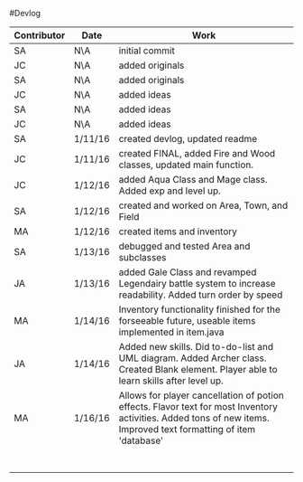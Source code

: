 #Devlog

| Contributor |   Date   |  Work                          |
|-------------|----------|--------------------------------|
| SA          |  N\A     |  initial commit                |
| JC          |  N\A     |  added originals               |
| SA          |  N\A     |  added originals               |
| JC          |  N\A     |  added ideas                   |
| SA          |  N\A     |  added ideas                   |
| JC          |  N\A     |  added ideas                   |
| SA          | 1/11/16  |  created devlog, updated readme|
| JC          | 1/11/16  |  created FINAL, added Fire and Wood classes, updated main function.                  |
| JC          | 1/12/16  |  added Aqua Class and Mage class. Added exp and level up.                                |
| SA          | 1/12/16  |  created and worked on Area, Town, and Field                              |
| MA          | 1/12/16  |  created items and inventory   |
| SA          | 1/13/16  |  debugged and tested Area and subclasses 
| JA          | 1/13/16  |  added Gale Class and revamped Legendairy battle system to increase readability. Added turn order by speed
| MA          | 1/14/16  |  Inventory functionality finished for the forseeable future, useable items implemented in item.java       |
| JA          | 1/14/16  |     Added new skills. Did to-do-list and UML diagram. Added Archer class. Created Blank element. Player able to learn skills after level up.                           |
| MA          | 1/16/16  | Allows for player cancellation of potion effects. Flavor text for most Inventory activities. Added tons of new items. Improved text formatting of item 'database'                               |
|             |          |                                |
|             |          |                                |
|             |          |                                |
|             |          |                                |
|             |          |                                |
|             |          |                                |
|             |          |                                |


